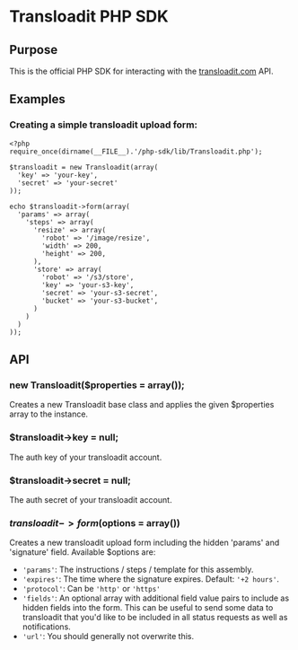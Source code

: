 # Transloadit PHP SDK

## Purpose

This is the official PHP SDK for interacting with the
[transloadit.com](http://transloadit.com/) API.

## Examples

### Creating a simple transloadit upload form:

    <?php
    require_once(dirname(__FILE__).'/php-sdk/lib/Transloadit.php');

    $transloadit = new Transloadit(array(
      'key' => 'your-key',
      'secret' => 'your-secret'
    ));

    echo $transloadit->form(array(
      'params' => array(
        'steps' => array(
          'resize' => array(
            'robot' => '/image/resize',
            'width' => 200,
            'height' => 200,
          ),
          'store' => array(
            'robot' => '/s3/store',
            'key' => 'your-s3-key',
            'secret' => 'your-s3-secret',
            'bucket' => 'your-s3-bucket',
          )
        )
      )
    ));

## API

### new Transloadit($properties = array());

Creates a new Transloadit base class and applies the given $properties array
to the instance.

### $transloadit->key = null;

The auth key of your transloadit account.

### $transloadit->secret = null;

The auth secret of your transloadit account.

### $transloadit->form($options = array())

Creates a new transloadit upload form including the hidden 'params' and
'signature' field. Available $options are:

* `'params'`: The instructions / steps / template for this assembly.
* `'expires'`: The time where the signature expires. Default: `'+2 hours'`.
* `'protocol'`: Can be `'http'` or `'https'`
* `'fields'`: An optional array with additional field value pairs to include as
              hidden fields into the form. This can be useful to send some
              data to transloadit that you'd like to be included in all status
              requests as well as notifications.
* `'url'`: You should generally not overwrite this.

